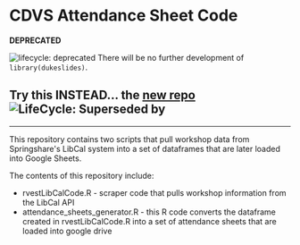 # CDVS Attendance Sheet Code

**DEPRECATED**

![lifecycle:
deprecated](https://img.shields.io/badge/lifecycle-deprecated-orange "Lifecycle: deprecated")
There will be no further development of `library(dukeslides)`. 

## Try this INSTEAD...  the [new repo](https://github.com/data-and-visualization/dvs_cal) ![LifeCycle: Superseded by](https://img.shields.io/badge/lifecycle-superseded%20by-brightgreen "LifeCycle: Superseded by")


***

This repository contains two scripts that pull workshop data from Springshare's LibCal system into a set of dataframes that are later loaded into Google Sheets. 

The contents of this repository include:

- rvestLibCalCode.R - scraper code that pulls workshop information from the LibCal API
- attendance_sheets_generator.R - this R code converts the dataframe created in rvestLibCalCode.R into a set of attendance sheets that are loaded into google drive
